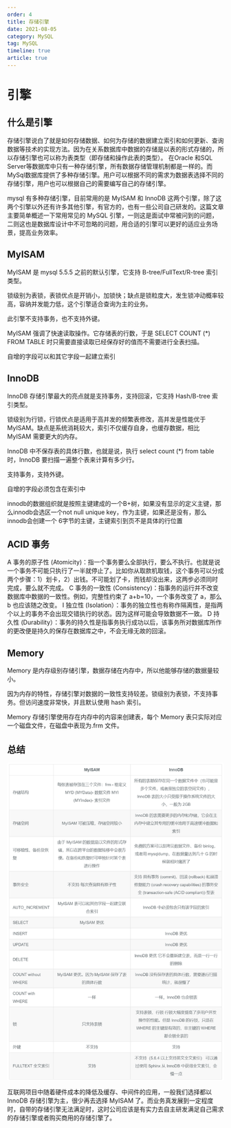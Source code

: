```yaml
---
order: 4
title: 存储引擎
date: 2021-08-05
category: MySQL
tag: MySQL
timeline: true
article: true
---
```


# 引擎

## 什么是引擎

存储引擎说白了就是如何存储数据、如何为存储的数据建立索引和如何更新、查询数据等技术的实现方法。因为在关系数据库中数据的存储是以表的形式存储的，所以存储引擎也可以称为表类型（即存储和操作此表的类型）。
  在Oracle 和SQL Server等数据库中只有一种存储引擎，所有数据存储管理机制都是一样的。而MySql数据库提供了多种存储引擎。用户可以根据不同的需求为数据表选择不同的存储引擎，用户也可以根据自己的需要编写自己的存储引擎。

mysql 有多种存储引擎，目前常用的是 MyISAM 和 InnoDB 这两个引擎，除了这两个引擎以外还有许多其他引擎，有官方的，也有一些公司自己研发的。这篇文章主要简单概述一下常用常见的 MySQL 引擎，一则这是面试中常被问到的问题，二则这也是数据库设计中不可忽略的问题，用合适的引擎可以更好的适应业务场景，提高业务效率。

## MyISAM

MyISAM 是 mysql 5.5.5 之前的默认引擎，它支持 B-tree/FullText/R-tree 索引类型。

锁级别为表锁，表锁优点是开销小，加锁快；缺点是锁粒度大，发生锁冲动概率较高，容纳并发能力低，这个引擎适合查询为主的业务。

此引擎不支持事务，也不支持外键。

MyISAM 强调了快速读取操作。它存储表的行数，于是 SELECT COUNT (*) FROM TABLE 时只需要直接读取已经保存好的值而不需要进行全表扫描。

自增的字段可以和其它字段一起建立索引

## InnoDB

InnoDB 存储引擎最大的亮点就是支持事务，支持回滚，它支持 Hash/B-tree 索引类型。

锁级别为行锁，行锁优点是适用于高并发的频繁表修改，高并发是性能优于 MyISAM。缺点是系统消耗较大，索引不仅缓存自身，也缓存数据，相比 MyISAM 需要更大的内存。

InnoDB 中不保存表的具体行数，也就是说，执行 select count (*) from table 时，InnoDB 要扫描一遍整个表来计算有多少行。

支持事务，支持外键。

自增的字段必须包含在索引中

innodb的数据组织就是按照主键建成的一个B+树，如果没有显示的定义主键，那么innodb会选区一个not null unique key，作为主键，如果还是没有，那么innodb会创建一个 6字节的主键，主键索引到页不是具体的行位置

## ACID 事务

A 事务的原子性 (Atomicity)：指一个事务要么全部执行，要么不执行。也就是说一个事务不可能只执行了一半就停止了。比如你从取款机取钱，这个事务可以分成两个步骤：1）划卡，2）出钱。不可能划了卡，而钱却没出来，这两步必须同时完成，要么就不完成。
C 事务的一致性 (Consistency)：指事务的运行并不改变数据库中数据的一致性。例如，完整性约束了 a+b=10，一个事务改变了 a，那么 b 也应该随之改变。
I 独立性 (Isolation）：事务的独立性也有称作隔离性，是指两个以上的事务不会出现交错执行的状态。因为这样可能会导致数据不一致。
D 持久性 (Durability）：事务的持久性是指事务执行成功以后，该事务所对数据库所作的更改便是持久的保存在数据库之中，不会无缘无故的回滚。

## Memory

Memory 是内存级别存储引擎，数据存储在内存中，所以他能够存储的数据量较小。

因为内存的特性，存储引擎对数据的一致性支持较差。锁级别为表锁，不支持事务。但访问速度非常快，并且默认使用 hash 索引。

Memory 存储引擎使用存在内存中的内容来创建表，每个 Memory 表只实际对应一个磁盘文件，在磁盘中表现为.frm 文件。

## 总结

![](https://raw.githubusercontent.com/du-mozzie/PicGo/master/images/image-20201103214916470.png)

互联网项目中随着硬件成本的降低及缓存、中间件的应用，一般我们选择都以 InnoDB 存储引擎为主，很少再去选择 MyISAM 了。而业务真发展到一定程度时，自带的存储引擎无法满足时，这时公司应该是有实力去自主研发满足自己需求的存储引擎或者购买商用的存储引擎了。